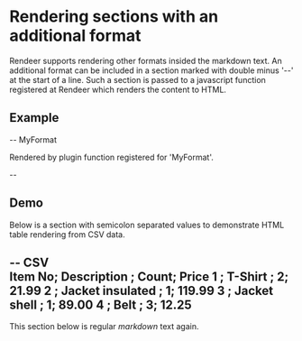 # Rendering sections with an additional format

Rendeer supports rendering other formats insided the markdown text.
An additional format can be included in a section marked with double minus '--' at the start of a line.
Such a section is passed to a javascript function registered at Rendeer which renders the content to HTML.

## Example

-- MyFormat

Rendered by plugin function registered for 'MyFormat'.

--

## Demo
Below is a section with semicolon separated values to demonstrate HTML table rendering from CSV data.

--  CSV  
Item No; Description      ; Count; Price
1      ; T-Shirt          ;     2;  21.99
2      ; Jacket insulated ;     1; 119.99
3      ; Jacket shell     ;     1;  89.00
4      ; Belt             ;     3;  12.25
--

This section below is regular _markdown_ text again.
